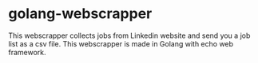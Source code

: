 # golang-webscrapper

This webscrapper collects jobs from Linkedin website and send you a job list as a csv file.
This webscrapper is made in Golang with echo web framework.
